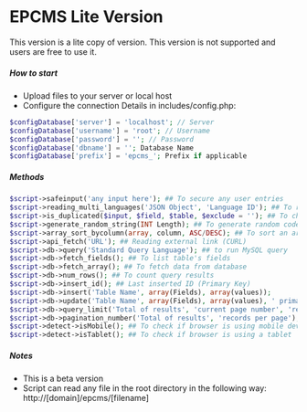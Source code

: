 EPCMS Lite Version
=========

This version is a lite copy of version. This version is not supported and users are free to use it.

##### How to start
- Upload files to your server or local host
- Configure the connection Details in includes/config.php:
```php
$configDatabase['server'] = 'localhost'; // Server 
$configDatabase['username'] = 'root'; // Username
$configDatabase['password'] = ''; // Password
$configDatabase['dbname'] = ''; Database Name
$configDatabase['prefix'] = 'epcms_'; Prefix if applicable 
```

##### Methods
```php
$script->safeinput('any input here'); ## To secure any user entries
$script->reading_multi_languages('JSON Object', 'Language ID'); ## To read JSON object that contain several languages
$script->is_duplicated($input, $field, $table, $exclude = ''); ## To check for any duplicated records such as usernames and emails
$script->generate_random_string(INT Length); ## To generate random code;
$script->array_sort_bycolumn(array, column, ASC/DESC); ## To sort an array by specific column
$script->api_fetch('URL'); ## Reading external link (CURL)
$script->db->query('Standard Query Language'); ## to run MySQL query
$script->db->fetch_fields(); ## To list table's fields 
$script->db->fetch_array(); ## To fetch data from database
$script->db->num_rows(); ## To count query results
$script->db->insert_id(); ## Last inserted ID (Primary Key)
$script->db->insert('Table Name', array(Fields), array(values));
$script->db->update('Table Name', array(Fields), array(values), ' primary_key = #key#');
$script->db->query_limit('Total of results', 'current page number', 'records per page'); ## To get limits of each page
$script->db->pagination_number('Total of results', 'records per page'); ## To get number of pages per query
$script->detect->isMobile(); ## To check if browser is using mobile device
$script->detect->isTablet(); ## To check if browser is using a tablet
```
##### Notes
- This is  a beta version
- Script can read any file in the root directory in the following way: http://[domain]/epcms/[filename]
